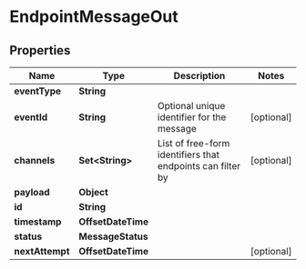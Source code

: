 

# EndpointMessageOut


## Properties

| Name | Type | Description | Notes |
|------------ | ------------- | ------------- | -------------|
|**eventType** | **String** |  |  |
|**eventId** | **String** | Optional unique identifier for the message |  [optional] |
|**channels** | **Set&lt;String&gt;** | List of free-form identifiers that endpoints can filter by |  [optional] |
|**payload** | **Object** |  |  |
|**id** | **String** |  |  |
|**timestamp** | **OffsetDateTime** |  |  |
|**status** | **MessageStatus** |  |  |
|**nextAttempt** | **OffsetDateTime** |  |  [optional] |



